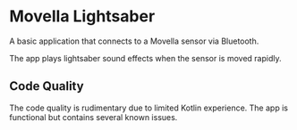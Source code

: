 # Movella Lightsaber

A basic application that connects to a Movella sensor via Bluetooth.

The app plays lightsaber sound effects when the sensor is moved rapidly.

## Code Quality

The code quality is rudimentary due to limited Kotlin experience. The app is functional but contains several known issues.
